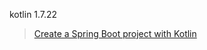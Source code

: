 kotlin 1.7.22
> [Create a Spring Boot project with Kotlin](https://kotlinlang.org/docs/jvm-create-project-with-spring-boot.html#create-a-spring-boot-project)
